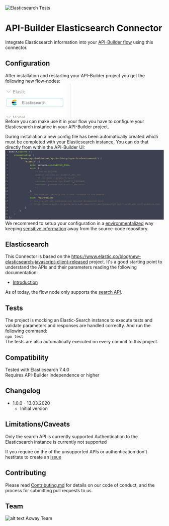 ![Elasticsearch Tests](https://github.com/Axway-API-Builder-Ext/api-builder-extras/workflows/Elasticsearch%20Tests/badge.svg)

# API-Builder Elasticsearch Connector

Integrate Elasticsearch information into your [API-Builder flow][1] using this connector. 

## Configuration

After installation and restarting your API-Builder project you get the following new flow-nodes:  
![Node][img1]   
Before you can make use it in your flow you have to configure your Elasticsearch instance in your API-Builder project.

During installation a new config file has been automatically created which must be completed with your Elasticsearch instance. You can do that directly from within the API-Builder UI:  
![Config][img3]  
We recommend to setup your configuration in a [environmentalized][4] way keeping [sensitive information][5] away from the source-code repository.

## Elasticsearch
This Connector is based on the https://www.elastic.co/blog/new-elasticsearch-javascript-client-released project. It's a good starting point to understand the APIs and their parameters reading the following documentation:   

- [Introduction](https://www.elastic.co/guide/en/elasticsearch/client/javascript-api/7.x/introduction.html)

As of today, the flow node only supports the [search API](https://www.elastic.co/guide/en/elasticsearch/client/javascript-api/7.x/api-reference.html#_search).

## Tests
The project is mocking an Elastic-Search instance to execute tests and validate parameters and responses are handled correclty.
And run the following command:  
`npm test`  
The tests are also automatically executed on every commit to this project.  

## Compatibility
Tested with Elasticsearch 7.4.0  
Requires API-Builder Independence or higher

## Changelog
- 1.0.0 - 13.03.2020
  - Initial version

## Limitations/Caveats
Only the search API is currently supported
Authentication to the Elasticsearch instance is currently not supported

If you require on the of the unsupported APIs or authentication don't hestitate to create an [issue][3]

## Contributing

Please read [Contributing.md](https://github.com/Axway-API-Management-Plus/Common/blob/master/Contributing.md) for details on our code of conduct, and the process for submitting pull requests to us.  

## Team

![alt text][Axwaylogo] Axway Team

[Axwaylogo]: https://github.com/Axway-API-Management/Common/blob/master/img/AxwayLogoSmall.png  "Axway logo"

[1]: https://docs.axway.com/bundle/API_Builder_4x_allOS_en/page/api_builder_flows.html
[2]: https://docs.axway.com/bundle/API_Builder_4x_allOS_en/page/api_builder_getting_started_guide.html
[3]: https://github.com/Axway-API-Builder-Ext/api-builder-extras/issues
[4]: https://docs.axway.com/bundle/API_Builder_4x_allOS_en/page/environmentalization.html
[5]: https://docs.axway.com/bundle/API_Builder_4x_allOS_en/page/project_configuration.html#ProjectConfiguration-Configurationfiles
[6]: https://console.cloud.google.com
[7]: https://developers.google.com/maps/documentation/javascript/get-api-key

[img1]: imgs/flow-node-elasticsearch.png
[img3]: imgs/elasticsearch-config.png
